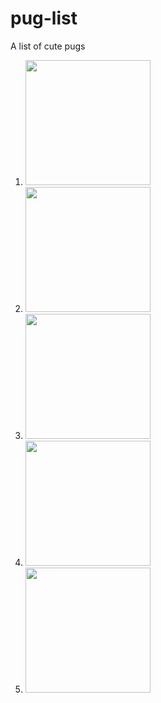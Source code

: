 # pug-list
A list of cute pugs

1. <img src="https://orig00.deviantart.net/5f5e/f/2012/130/7/0/pug_by_minama-d4zayl2.jpg" height="200">

2. <img src="https://i.pinimg.com/736x/20/6e/a1/206ea17ba021a561aa95cbccb599ec5d--funny-dogs-funny-animals.jpg" height="200">

3. <img src="https://pics.me.me/yoda-pug-with-pug-vader-p-11204965.png" height="200" />

4. <img src="https://livinginmultipleworlds.files.wordpress.com/2013/10/puglet-in-frog-costume.jpg" height="200" />

5. <img src="https://static1.squarespace.com/static/5344b7d3e4b0cc91fc02d122/5355b45ee4b07b20b4acf26c/5679e16aa2bab8a0c9bf1d1c/1491281993619/DOUGthePUG.jpg" height="200" />

